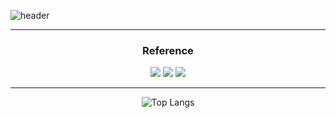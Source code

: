 ![header](https://capsule-render.vercel.app/api?type=transparent&color=random&height=200&section=header&text=Github&fontColor=8b0000&fontSize=90&animation=blinking&stroke=006400&strokeWidth=3&desc=ggome1's&descAlignY=73&descAlign=60&fontAlign=50)

---

<div align="center">


### Reference

 <a href="https://www.notion.so/GGome-b79e9e8ae6144db49d916651ddba41a4"><img src="https://img.shields.io/badge/Notion-000000?style=flat&logo=Notion&logoColor=white"/></a>
  <a href="https://www.42seoul.kr/seoul42/main/view"><img src="https://img.shields.io/badge/42Seoul-000000?style=flat&logo=42&logoColor=white"/></a>
    <a href="https://www.instagram.com/ggome6_6/"><img src="https://img.shields.io/badge/Instagram-E4405F?style=flat&logo=Instagram&logoColor=white"/></a>

---

![Top Langs](https://github-readme-stats.vercel.app/api/top-langs/?username=ggome1&layout=compact&theme=tokyonight)
</div>










 
<!--
**ggome1/ggome1** is a ✨ _special_ ✨ repository because its `README.md` (this file) appears on your GitHub profile.

Here are some ideas to get you started:

- 🔭 I’m currently working on ...
- 🌱 I’m currently learning ...
- 👯 I’m looking to collaborate on ...
- 🤔 I’m looking for help with ...
- 💬 Ask me about ...
- 📫 How to reach me: ...
- 😄 Pronouns: ...
- ⚡ Fun fact: ...
-->
